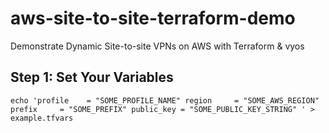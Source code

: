 # aws-site-to-site-terraform-demo
Demonstrate Dynamic Site-to-site VPNs on AWS with Terraform &amp; vyos

## Step 1: Set Your Variables
`echo 'profile    = "SOME_PROFILE_NAME"
region     = "SOME_AWS_REGION"
prefix     = "SOME_PREFIX"
public_key = "SOME_PUBLIC_KEY_STRING"
' > example.tfvars`
